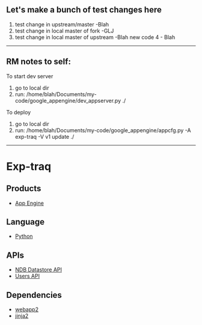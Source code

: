 ## Let's make a bunch of test changes here
1. test change in upstream/master -Blah
2. test change in local master of fork -GLJ
3. test change in local master of upstream -Blah
new code 4 - Blah

------------------------------
## RM notes to self:

To start dev server
1. go to local dir
2. run:
/home/blah/Documents/my-code/google_appengine/dev_appserver.py ./

To deploy
1. go to local dir
2. run:
/home/blah/Documents/my-code/google_appengine/appcfg.py -A exp-traq -V v1 update ./

--------------------------

# Exp-traq

## Products
- [App Engine][1]

## Language
- [Python][2]

## APIs
- [NDB Datastore API][3]
- [Users API][4]

## Dependencies
- [webapp2][5]
- [jinja2][6]

[1]: https://developers.google.com/appengine
[2]: https://python.org
[3]: https://developers.google.com/appengine/docs/python/ndb/
[4]: https://developers.google.com/appengine/docs/python/users/
[5]: http://webapp-improved.appspot.com/
[6]: http://jinja.pocoo.org/docs/


